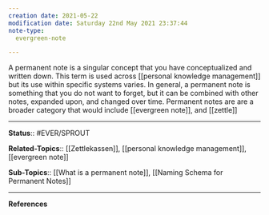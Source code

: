 ```yaml
---
creation date: 2021-05-22
modification date: Saturday 22nd May 2021 23:37:44
note-type: 
  evergreen-note

---
```


A permanent note is a singular concept that you have conceptualized and written down. This term is used across [[personal knowledge management]] but its use within specific systems varies. In general, a permanent note is something that you do not want to forget, but it can be combined with other notes, expanded upon, and changed over time. Permanent notes are are a broader category that would include [[evergreen note]], and [[zettle]]

---

**Status**:: #EVER/SPROUT  

**Related-Topics**:: [[Zettlekassen]], [[personal knowledge management]], [[evergreen note]]
	
**Sub-Topics**:: [[What is a permanent note]], [[Naming Schema for Permanent Notes]]

---
	
**References**